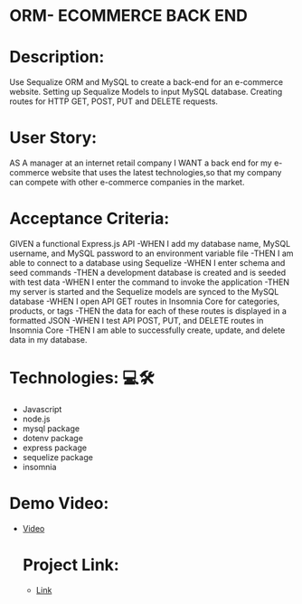 # ORM- ECOMMERCE BACK END
<h1>Description:</h1>
Use Sequalize ORM and MySQL to create a back-end for an e-commerce website. Setting up Sequalize Models to input MySQL database.
Creating routes for HTTP GET, POST, PUT and DELETE requests.

<h1>User Story:</h1>
AS A manager at an internet retail company
I WANT a back end for my e-commerce website that uses the latest technologies,so that my company can compete with other e-commerce companies in the market.
<h1>Acceptance Criteria:</h1>
GIVEN a functional Express.js API
-WHEN I add my database name, MySQL username, and MySQL password to an environment variable file
-THEN I am able to connect to a database using Sequelize
-WHEN I enter schema and seed commands
-THEN a development database is created and is seeded with test data
-WHEN I enter the command to invoke the application
-THEN my server is started and the Sequelize models are synced to the MySQL database
-WHEN I open API GET routes in Insomnia Core for categories, products, or tags
-THEN the data for each of these routes is displayed in a formatted JSON
-WHEN I test API POST, PUT, and DELETE routes in Insomnia Core
-THEN I am able to successfully create, update, and delete data in my database.


<h1>Technologies: 💻🛠</h1> 
<ul>
<li>Javascript</li>
<li>node.js</li>
<li>mysql package</li>
<li>dotenv package</li>
<li>express package</li>
<li>sequelize package</li>
<li>insomnia</li>
</ul>

<h1>Demo Video:</h1>
<ul>
<li> <a href="https://watch.screencastify.com/v/KqVZ3l6ovmrfRm377g9q">
Video</a></li>

<h1>Project Link:</h1>
<ul>
<li> <a href="https://github.com/GithubOchoa1/ORM.git">
Link</a></li>